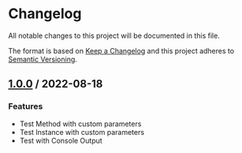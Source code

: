 # Changelog
All notable changes to this project will be documented in this file.

The format is based on [Keep a Changelog](http://keepachangelog.com/en/1.0.0/)
and this project adheres to [Semantic Versioning](http://semver.org/spec/v2.0.0.html).

## [1.0.0] / 2022-08-18
### Features
- Test Method with custom parameters
- Test Instance with custom parameters
- Test with Console Output

[vNext]: ../../compare/1.0.0...HEAD
[1.0.0]: ../../compare/1.0.0
